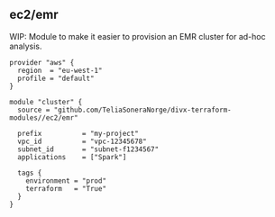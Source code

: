 ## ec2/emr

WIP: Module to make it easier to provision an EMR cluster for ad-hoc analysis.

```hcl
provider "aws" {
  region  = "eu-west-1"
  profile = "default"
}

module "cluster" {
  source = "github.com/TeliaSoneraNorge/divx-terraform-modules//ec2/emr"

  prefix          = "my-project"
  vpc_id          = "vpc-12345678"
  subnet_id       = "subnet-f1234567"
  applications    = ["Spark"]

  tags {
    environment = "prod"
    terraform   = "True"
  }
}
```
